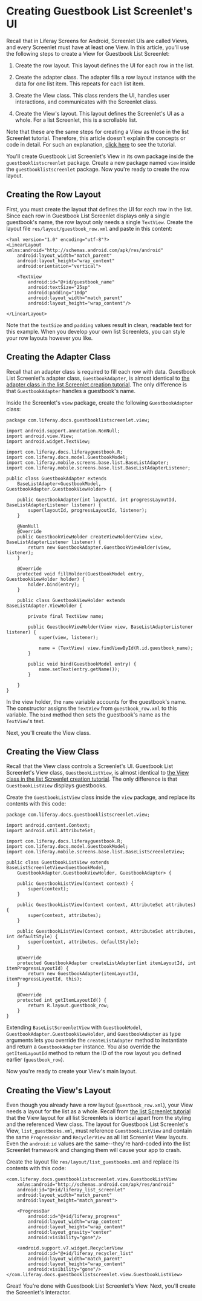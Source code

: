 # Creating Guestbook List Screenlet's UI [](id=creating-guestbook-list-screenlets-ui)

Recall that in Liferay Screens for Android, Screenlet UIs are called Views, and 
every Screenlet must have at least one View. In this article, you'll use the 
following steps to create a View for Guestbook List Screenlet: 

1. Create the row layout. This layout defines the UI for each row in the list. 

2. Create the adapter class. The adapter fills a row layout instance with the 
   data for one list item. This repeats for each list item. 

3. Create the View class. This class renders the UI, handles user interactions, 
   and communicates with the Screenlet class. 

4. Create the View's layout. This layout defines the Screenlet's UI as a whole. 
   For a list Screenlet, this is a scrollable list. 

Note that these are the same steps for creating a View as those in the list 
Screenlet tutorial. Therefore, this article doesn't explain the concepts or code 
in detail. For such an explanation, 
[click here](/develop/tutorials/-/knowledge_base/6-2/creating-android-list-screenlets#creating-the-screenlets-view) 
to see the tutorial. 

<!-- Hey Nick, this is not the way we want Learning Paths to work. They don't
have to explain everything in detail, but they should stand alone as the
"opinionated" way of doing things. You'll need to explain what's relevant here.
-Rich --> 

You'll create Guestbook List Screenlet's View in its own package inside the 
`guestbooklistscreenlet` package. Create a new package named `view` inside the 
`guestbooklistscreenlet` package. Now you're ready to create the row layout. 

## Creating the Row Layout [](id=creating-the-row-layout)

First, you must create the layout that defines the UI for each row in the list. 
Since each row in Guestbook List Screenlet displays only a single guestbook's 
name, the row layout only needs a single `TextView`. Create the layout file
`res/layout/guestbook_row.xml` and paste in this content: 

    <?xml version="1.0" encoding="utf-8"?>
    <LinearLayout xmlns:android="http://schemas.android.com/apk/res/android"
        android:layout_width="match_parent"
        android:layout_height="wrap_content"
        android:orientation="vertical">

        <TextView
            android:id="@+id/guestbook_name"
            android:textSize="25sp"
            android:padding="10dp"
            android:layout_width="match_parent"
            android:layout_height="wrap_content"/>

    </LinearLayout>

Note that the `textSize` and `padding` values result in clean, readable text for 
this example. When you develop your own list Screenlets, you can style your row 
layouts however you like. 

## Creating the Adapter Class [](id=creating-the-adapter-class)

Recall that an adapter class is required to fill each row with data. Guestbook 
List Screenlet's adapter class, `GuestbookAdapter`, is almost identical to 
[the adapter class in the list Screenlet creation tutorial](/develop/tutorials/-/knowledge_base/6-2/creating-android-list-screenlets#creating-the-adapter-class). 
The only difference is that `GuestbookAdapter` handles a guestbook's name. 

Inside the Screenlet's `view` package, create the following `GuestbookAdapter` 
class: 

    package com.liferay.docs.guestbooklistscreenlet.view;

    import android.support.annotation.NonNull;
    import android.view.View;
    import android.widget.TextView;

    import com.liferay.docs.liferayguestbook.R;
    import com.liferay.docs.model.GuestbookModel;
    import com.liferay.mobile.screens.base.list.BaseListAdapter;
    import com.liferay.mobile.screens.base.list.BaseListAdapterListener;

    public class GuestbookAdapter extends 
        BaseListAdapter<GuestbookModel, GuestbookAdapter.GuestbookViewHolder> {

        public GuestbookAdapter(int layoutId, int progressLayoutId, BaseListAdapterListener listener) {
            super(layoutId, progressLayoutId, listener);
        }

        @NonNull
        @Override
        public GuestbookViewHolder createViewHolder(View view, BaseListAdapterListener listener) {
            return new GuestbookAdapter.GuestbookViewHolder(view, listener);
        }

        @Override
        protected void fillHolder(GuestbookModel entry, GuestbookViewHolder holder) {
            holder.bind(entry);
        }

        public class GuestbookViewHolder extends BaseListAdapter.ViewHolder {

            private final TextView name;

            public GuestbookViewHolder(View view, BaseListAdapterListener listener) {
                super(view, listener);

                name = (TextView) view.findViewById(R.id.guestbook_name);
            }

            public void bind(GuestbookModel entry) {
                name.setText(entry.getName());
            }

        }
    }

In the view holder, the `name` variable accounts for the guestbook's name. The 
constructor assigns the `TextView` from `guestbook_row.xml` to this variable. 
The `bind` method then sets the guestbook's name as the `TextView`'s text. 

Next, you'll create the View class. 

## Creating the View Class [](id=creating-the-view-class)

Recall that the View class controls a Screenlet's UI. Guestbook List Screenlet's 
View class, `GuestbookListView`, is almost identical to 
[the View class in the list Screenlet creation tutorial](/develop/tutorials/-/knowledge_base/6-2/creating-android-list-screenlets#creating-the-view-class). 
The only difference is that `GuestbookListView` displays guestbooks. 

Create the `GuestbookListView` class inside the `view` package, and replace its 
contents with this code: 

    package com.liferay.docs.guestbooklistscreenlet.view;

    import android.content.Context;
    import android.util.AttributeSet;

    import com.liferay.docs.liferayguestbook.R;
    import com.liferay.docs.model.GuestbookModel;
    import com.liferay.mobile.screens.base.list.BaseListScreenletView;

    public class GuestbookListView extends BaseListScreenletView<GuestbookModel, 
        GuestbookAdapter.GuestbookViewHolder, GuestbookAdapter> {

        public GuestbookListView(Context context) {
            super(context);
        }

        public GuestbookListView(Context context, AttributeSet attributes) {
            super(context, attributes);
        }

        public GuestbookListView(Context context, AttributeSet attributes, int defaultStyle) {
            super(context, attributes, defaultStyle);
        }

        @Override
        protected GuestbookAdapter createListAdapter(int itemLayoutId, int itemProgressLayoutId) {
            return new GuestbookAdapter(itemLayoutId, itemProgressLayoutId, this);
        }

        @Override
        protected int getItemLayoutId() {
            return R.layout.guestbook_row;
        }
    }

Extending `BaseListScreenletView` with `GuestbookModel`, 
`GuestbookAdapter.GuestbookViewHolder`, and `GuestbookAdapter` as type arguments 
lets you override the `createListAdapter` method to instantiate and return a 
`GuestbookAdapter` instance. You also override the `getItemLayoutId` method to 
return the ID of the row layout you defined earlier (`guestbook_row`). 

Now you're ready to create your View's main layout. 

## Creating the View's Layout [](id=creating-the-views-layout)

Even though you already have a row layout (`guestbook_row.xml`), your View needs 
a layout for the list as a whole. Recall from 
[the list Screenlet tutorial](/develop/tutorials/-/knowledge_base/6-2/creating-android-list-screenlets#creating-the-views-main-layout) 
that the View layout for all list Screenlets is identical apart from the styling 
and the referenced View class. The layout for Guestbook List Screenlet's View, 
`list_guestbooks.xml`, must reference `GuestbookListView` and contain the same 
`ProgressBar` and `RecyclerView` as all list Screenlet View layouts. Even the 
`android:id` values are the same--they're hard-coded into the list Screenlet 
framework and changing them will cause your app to crash. 

Create the layout file `res/layout/list_guestbooks.xml` and replace its contents 
with this code: 

    <com.liferay.docs.guestbooklistscreenlet.view.GuestbookListView
        xmlns:android="http://schemas.android.com/apk/res/android"
        android:id="@+id/liferay_list_screenlet"
        android:layout_width="match_parent"
        android:layout_height="match_parent">

        <ProgressBar
            android:id="@+id/liferay_progress"
            android:layout_width="wrap_content"
            android:layout_height="wrap_content"
            android:layout_gravity="center"
            android:visibility="gone"/>

        <android.support.v7.widget.RecyclerView
            android:id="@+id/liferay_recycler_list"
            android:layout_width="match_parent"
            android:layout_height="wrap_content"
            android:visibility="gone"/>
    </com.liferay.docs.guestbooklistscreenlet.view.GuestbookListView>

Great! You're done with Guestbook List Screenlet's View. Next, you'll create the 
Screenlet's Interactor. 
